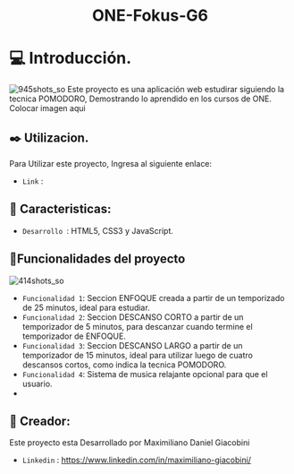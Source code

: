 <h1 align="center">ONE-Fokus-G6</h1>


# :computer: Introducción.
![945shots_so](https://github.com/ket-id/Fokus_One_G6/assets/77559584/07895694-8951-4900-925b-59f1e769c210)
Este proyecto es una aplicación web estudirar siguiendo la tecnica POMODORO, Demostrando lo aprendido en los cursos de ONE.</br>
Colocar imagen aqui

## :black_nib: Utilizacion.
Para Utilizar este proyecto, Ingresa al siguiente enlace:</br>
- `Link` : 

## :star2: Caracteristicas:
- `Desarrollo `: HTML5, CSS3 y JavaScript.

## :hammer:Funcionalidades del proyecto
![414shots_so](https://github.com/ket-id/Fokus_One_G6/assets/77559584/73fb9f2a-b951-4792-b0f3-1cb2d9f4b911)

- `Funcionalidad 1`: Seccion ENFOQUE creada a partir de un temporizado de 25 minutos, ideal para estudiar.
- `Funcionalidad 2`: Seccion DESCANSO CORTO a partir de un temporizador de 5 minutos, para descanzar cuando termine el temporizador de ENFOQUE.
- `Funcionalidad 3`: Seccion DESCANSO LARGO a partir de un temporizador de 15 minutos, ideal para utilizar luego de cuatro descansos cortos, como indica la tecnica POMODORO.
- `Funcionalidad 4`: Sistema de musica relajante opcional para que el usuario.
- 
## :information_desk_person: Creador:
Este proyecto esta Desarrollado por Maximiliano Daniel Giacobini</br>
- `Linkedin` : https://www.linkedin.com/in/maximiliano-giacobini/

